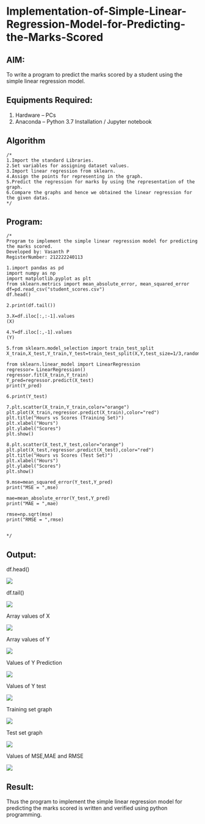 # Implementation-of-Simple-Linear-Regression-Model-for-Predicting-the-Marks-Scored

## AIM:
To write a program to predict the marks scored by a student using the simple linear regression model.

## Equipments Required:
1. Hardware – PCs
2. Anaconda – Python 3.7 Installation / Jupyter notebook

## Algorithm
```
/*
1.Import the standard Libraries.
2.Set variables for assigning dataset values.
3.Import linear regression from sklearn.
4.Assign the points for representing in the graph.
5.Predict the regression for marks by using the representation of the graph.
6.Compare the graphs and hence we obtained the linear regression for the given datas.
*/
```

## Program:
```
/*
Program to implement the simple linear regression model for predicting the marks scored.
Developed by: Vasanth P
RegisterNumber: 212222240113

1.import pandas as pd
import numpy as np
import matplotlib.pyplot as plt
from sklearn.metrics import mean_absolute_error, mean_squared_error
df=pd.read_csv("student_scores.csv")
df.head()

2.print(df.tail())

3.X=df.iloc[:,:-1].values
(X)

4.Y=df.iloc[:,-1].values
(Y)

5.from sklearn.model_selection import train_test_split
X_train,X_test,Y_train,Y_test=train_test_split(X,Y,test_size=1/3,random_state=0)

from sklearn.linear_model import LinearRegression
regressor= LinearRegression()
regressor.fit(X_train,Y_train)
Y_pred=regressor.predict(X_test)
print(Y_pred)

6.print(Y_test)

7.plt.scatter(X_train,Y_train,color="orange")
plt.plot(X_train,regressor.predict(X_train),color="red")
plt.title("Hours vs Scores (Training Set)")
plt.xlabel("Hours")
plt.ylabel("Scores")
plt.show()

8.plt.scatter(X_test,Y_test,color="orange")
plt.plot(X_test,regressor.predict(X_test),color="red")
plt.title("Hours vs Scores (Test Set)")
plt.xlabel("Hours")
plt.ylabel("Scores")
plt.show()

9.mse=mean_squared_error(Y_test,Y_pred)
print("MSE = ",mse)

mae=mean_absolute_error(Y_test,Y_pred)
print("MAE = ",mae)

rmse=np.sqrt(mse)
print("RMSE = ",rmse)


*/
```

## Output:

df.head()

![](1.png)

df.tail()

![](2.png)

 Array values of X

![](image.png)

Array values of Y

![](3.png)

Values of Y Prediction

![](4-2.png)

Values of Y test

![](5.png)

Training set graph

![](6.png)

Test set graph

![](7.png)

Values of MSE,MAE and  RMSE

![](8.png)


## Result:
Thus the program to implement the simple linear regression model for predicting the marks scored is written and verified using python programming.
